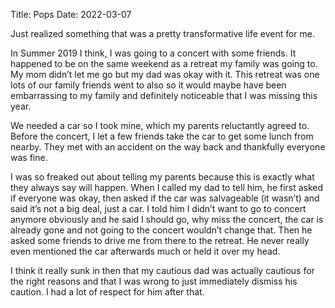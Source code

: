 Title: Pops
Date: 2022-03-07

Just realized something that was a pretty transformative life event for me.

In Summer 2019 I think, I was going to a concert with some friends. It happened
to be on the same weekend as a retreat my family was going to. My mom didn’t let
me go but my dad was okay with it. This retreat was one lots of our family friends
went to also so it would maybe have been embarrassing to my family and definitely
noticeable that I was missing this year.

We needed a car so I took mine, which my parents reluctantly agreed to. Before
the concert, I let a few friends take the car to get some lunch from nearby. They
met with an accident on the way back and thankfully everyone was fine.

I was so freaked out about telling my parents because this is exactly what they
always say will happen. When I called my dad to tell him, he first asked if everyone
was okay, then asked if the car was salvageable (it wasn’t) and said it’s not a big
deal, just a car. I told him I didn’t want to go to concert anymore obviously
and he said I should go, why miss the concert, the car is already gone and not
going to the concert wouldn’t change that. Then he asked some friends to drive me
from there to the retreat. He never really even mentioned the car afterwards
much or held it over my head.

I think it really sunk in then that my cautious dad was actually cautious for the
right reasons and that I was wrong to just immediately dismiss his caution. I
had a lot of respect for him after that.
